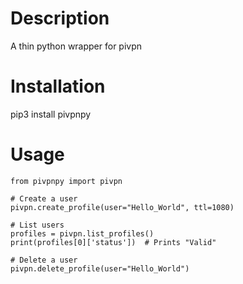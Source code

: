 # Description
A thin python wrapper for pivpn

# Installation
pip3 install pivpnpy

# Usage
```python3
from pivpnpy import pivpn

# Create a user
pivpn.create_profile(user="Hello_World", ttl=1080)

# List users
profiles = pivpn.list_profiles()
print(profiles[0]['status'])  # Prints "Valid"

# Delete a user
pivpn.delete_profile(user="Hello_World") 
```
